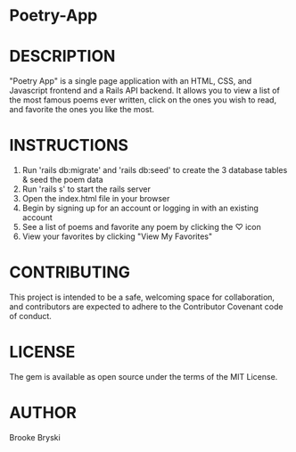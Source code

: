 # Poetry-App

# DESCRIPTION

"Poetry App" is a single page application with an HTML, CSS, and Javascript frontend and a Rails API backend. It allows you to view a list of the most famous poems ever written, click on the ones you wish to read, and favorite the ones you like the most. 

# INSTRUCTIONS

1. Run 'rails db:migrate' and 'rails db:seed' to create the 3 database tables & seed the poem data
2. Run 'rails s' to start the rails server
3. Open the index.html file in your browser
4. Begin by signing up for an account or logging in with an existing account
5. See a list of poems and favorite any poem by clicking the ♡ icon
6. View your favorites by clicking "View My Favorites"

# CONTRIBUTING
This project is intended to be a safe, welcoming space for collaboration, and contributors are expected to adhere to the Contributor Covenant code of conduct.

# LICENSE
The gem is available as open source under the terms of the MIT License.

# AUTHOR
Brooke Bryski